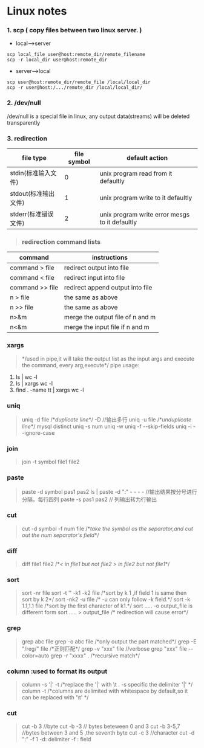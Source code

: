 # Linux notes

### 1. scp  ( copy files between two linux server. )
* local-->server

> 
`scp local_file user@host:remote_dir/remote_filename`  
`scp -r local_dir user@host:remote_dir`	

* server-->local

>
`scp user@host:remote_dir/remote_file /local/local_dir`  
`scp -r user@host:/.../remote_dir /local/local_dir/`

### 2. /dev/null

/dev/null is a special file in linux, any output data(streams) will be deleted transparently

### 3. redirection

file type           |        file symbol              |  default action
--------------------|---------------------------------|------------------------------------
stdin(标准输入文件) |               0                 | unix program read from it defaultly
stdout(标准输出文件)|               1                 | unix program write to it defaultly
stderr(标准错误文件)|               2                 | unix program write error mesgs to it defaultly

> ### redirection command lists
command        | instructions
---------------|-------------
command > file | redirect output into file 
command < file | redirect input into file
command >> file| redirect append output into file
n > file       | the same as above
n >> file      | the same as above
n>&m           | merge the output file of n and m 
n<&m           | merge the input file if n and m 

### xargs
> \*\/used in pipe,it will take the output list as the input args and execute the command, every arg,execute\*\/
pipe usage: 
1) ls | wc -l
2) ls | xargs wc -l
3) find . -name tt | xargs wc -l

### uniq
> uniq -d file \/\**duplicate line*\*\/  -D //输出多行
  uniq -u file \/\**unduplicate line*\*\/  mysql distinct
  uniq -s num
  uniq -w 
  uniq -f --skip-fields
  uniq -i --ignore-case

### join 
> join -t symbol file1 file2

### paste 
> paste -d symbol pas1 pas2
> ls | paste -d ":" - - - -      //输出结果按分号进行分隔，每行四列 
> paste -s pas1 pas2             // 列输出转为行输出

### cut
> cut -d symbol -f num file  \/\**take the symbol as the separator,and cut out the num separator's field*\*\/

### diff
> diff file1 file2 \/\**< in file1 but not file2 > in file2 but not file1*\*\/

### sort
> sort -nr file
> sort -t '' -k1 -k2 file  /\*sort by k 1 ,if field 1 is same then sort by k 2\*/
> sort -nk2 -u file  /\* -u can only follow -k field.\*/
> sort -k 1.1,1.1 file  /\*sort by the first character of k1.\*/
> sort .....  -o output_file  is different form sort ..... > output_file   /\* redirection will cause error\*/

### grep
> grep abc file
> grep -o abc file /\*only output the part matched\*/ 
> grep -E "/reg/" file /\*正则匹配\*/
> grep -v "xxx" file  //verbose
> grep "xxx" file --color=auto
>grep -r "xxxx" . /\*recursive match\*/

### column :used to format its output
> column -s '|' -t /\*replace the '|' with \t . -s specific the delimiter '|' \*/
> column -t /\*columns are delimited with whitespace by default,so it can be replaced with '\t' \*/

###  cut 
> cut -b 3   //byte
> cut -b -3     // bytes beteween 0 and 3
> cut -b 3-5,7  //bytes between 3 and 5 ,the seventh byte
> cut -c 3  //character
> cut -d ":" -f 1   -d: delimiter -f : field


